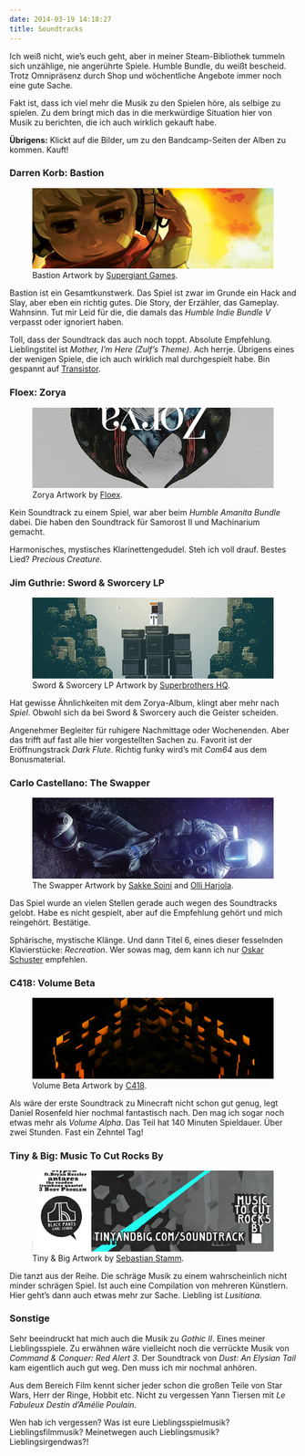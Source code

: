 ```yaml
---
date: 2014-03-19 14:18:27
title: Soundtracks
---
```

Ich weiß nicht, wie’s euch geht, aber in meiner Steam-Bibliothek tummeln sich unzählige, nie angerührte Spiele. Humble Bundle, du weißt bescheid. Trotz Omnipräsenz durch Shop und wöchentliche Angebote immer noch eine gute Sache.

Fakt ist, dass ich viel mehr die Musik zu den Spielen höre, als selbige zu spielen. Zu dem bringt mich das in die merkwürdige Situation hier von Musik zu berichten, die ich auch wirklich gekauft habe.

__Übrigens:__ Klickt auf die Bilder, um zu den Bandcamp-Seiten der Alben zu kommen. Kauft!

### Darren Korb: Bastion

<figure>
    <a href="http://supergiantgames.bandcamp.com/album/bastion-original-soundtrack"><img src="/img/posts/darren-korb-bastion-soundtrack-cover.jpg" alt="Darren Korb: Bastion Soundtrack"></a>
    <figcaption>Bastion Artwork by <a href="http://supergiantgames.com">Supergiant Games</a>.</figcaption>
</figure>

Bastion ist ein Gesamtkunstwerk. Das Spiel ist zwar im Grunde ein Hack and Slay, aber eben ein richtig gutes. Die Story, der Erzähler, das Gameplay. Wahnsinn. Tut mir Leid für die, die damals das _Humble Indie Bundle V_ verpasst oder ignoriert haben.

Toll, dass der Soundtrack das auch noch toppt. Absolute Empfehlung. Lieblingstitel ist _Mother, I’m Here (Zulf’s Theme)_. Ach herrje. Übrigens eines der wenigen Spiele, die ich auch wirklich mal durchgespielt habe. Bin gespannt auf [Transistor](http://supergiantgames.com/index.php/transistor).

### Floex: Zorya

<figure>
    <a href="http://store.floex.cz/album/zorya"><img src="/img/posts/floex-zorya-cover.jpg" alt="Floex: Zorya"></a>
    <figcaption>Zorya Artwork by <a href="http://www.floex.cz">Floex</a>.</figcaption>
</figure>

Kein Soundtrack zu einem Spiel, war aber beim _Humble Amanita Bundle_ dabei. Die haben den Soundtrack für Samorost II und Machinarium gemacht.

Harmonisches, mystisches Klarinettengedudel. Steh ich voll drauf. Bestes Lied? _Precious Creature._

### Jim Guthrie: Sword & Sworcery LP

<figure>
    <a href="http://jimguthrie.bandcamp.com/album/sword-sworcery-lp-the-ballad-of-the-space-babies"><img src="/img/posts/jim-guthrie-sword-and-sworcery-lp-cover.jpg" alt="Jim Guthrie: Sword & Sworcery LP"></a>
    <figcaption>Sword & Sworcery LP Artwork by <a href="http://www.superbrothershq.com/artwork/sword-sworcery-2009-2012">Superbrothers HQ</a>.</figcaption>
</figure>

Hat gewisse Ähnlichkeiten mit dem Zorya-Album, klingt aber mehr nach _Spiel_. Obwohl sich da bei Sword & Sworcery auch die Geister scheiden.

Angenehmer Begleiter für ruhigere Nachmittage oder Wochenenden. Aber das trifft auf fast alle hier vorgestellten Sachen zu. Favorit ist der Eröffnungstrack _Dark Flute_. Richtig funky wird’s mit _Com64_ aus dem Bonusmaterial.

### Carlo Castellano: The Swapper

<figure>
    <a href="http://store.carlocastellano.cc/album/the-swapper-original-soundtrack"><img src="/img/posts/carlo-castellano-the-swapper-soundtrack-cover.jpg" alt="Carlo Castellano: The Swapper"></a>
    <figcaption>The Swapper Artwork by <a href="http://www.sakkesoini.com">Sakke Soini</a> and <a href="https://twitter.com/facepalmgames">Olli Harjola</a>.</figcaption>
</figure>

Das Spiel wurde an vielen Stellen gerade auch wegen des Soundtracks gelobt. Habe es nicht gespielt, aber auf die Empfehlung gehört und mich reingehört. Bestätige.

Sphärische, mystische Klänge. Und dann Titel 6, eines dieser fesselnden Klavierstücke: _Recreation_. Wer sowas mag, dem kann ich nur [Oskar Schuster](https://soundcloud.com/oskarschuster) empfehlen.

### C418: Volume Beta

<figure>
    <a href="http://c418.bandcamp.com/album/minecraft-volume-beta"><img src="/img/posts/c418-volume-beta-cover.jpg" alt="C418: Volume Beta"></a>
    <figcaption>Volume Beta Artwork by <a href="http://c418.bandcamp.com/album/minecraft-volume-beta">C418</a>.</figcaption>
</figure>

Als wäre der erste Soundtrack zu Minecraft nicht schon gut genug, legt Daniel Rosenfeld hier nochmal fantastisch nach. Den mag ich sogar noch etwas mehr als _Volume Alpha_. Das Teil hat 140 Minuten Spieldauer. Über zwei Stunden. Fast ein Zehntel Tag!

### Tiny & Big: Music To Cut Rocks By

<figure>
    <a href="http://blackpantsgamestudio.bandcamp.com/album/tiny-big-soundtrack"><img src="/img/posts/tiny-and-big-soundtrack-cover.jpg" alt="Tiny & Big: Music To Cut Rocks By"></a>
    <figcaption>Tiny & Big Artwork by <a href="http://www.the-stamm.com/wordpress/?portfolio=tiny-big-box-art">Sebastian Stamm</a>.</figcaption>
</figure>

Die tanzt aus der Reihe. Die schräge Musik zu einem wahrscheinlich nicht minder schrägen Spiel. Ist auch eine Compilation von mehreren Künstlern. Hier geht’s dann auch etwas mehr zur Sache. Liebling ist _Lusitiana_.

### Sonstige

Sehr beeindruckt hat mich auch die Musik zu _Gothic II_. Eines meiner Lieblingsspiele. Zu erwähnen wäre vielleicht noch die verrückte Musik von _Command & Conquer: Red Alert 3_. Der Soundtrack von _Dust: An Elysian Tail_ kam eigentlich auch gut weg. Den muss ich mir nochmal anhören.

Aus dem Bereich Film kennt sicher jeder schon die großen Teile von Star Wars, Herr der Ringe, Hobbit etc. Nicht zu vergessen Yann Tiersen mit _Le Fabuleux Destin d’Amélie Poulain_.

Wen hab ich vergessen? Was ist eure Lieblingsspielmusik? Lieblingsfilmmusik? Meinetwegen auch Lieblingsmusik? Lieblingsirgendwas?!
